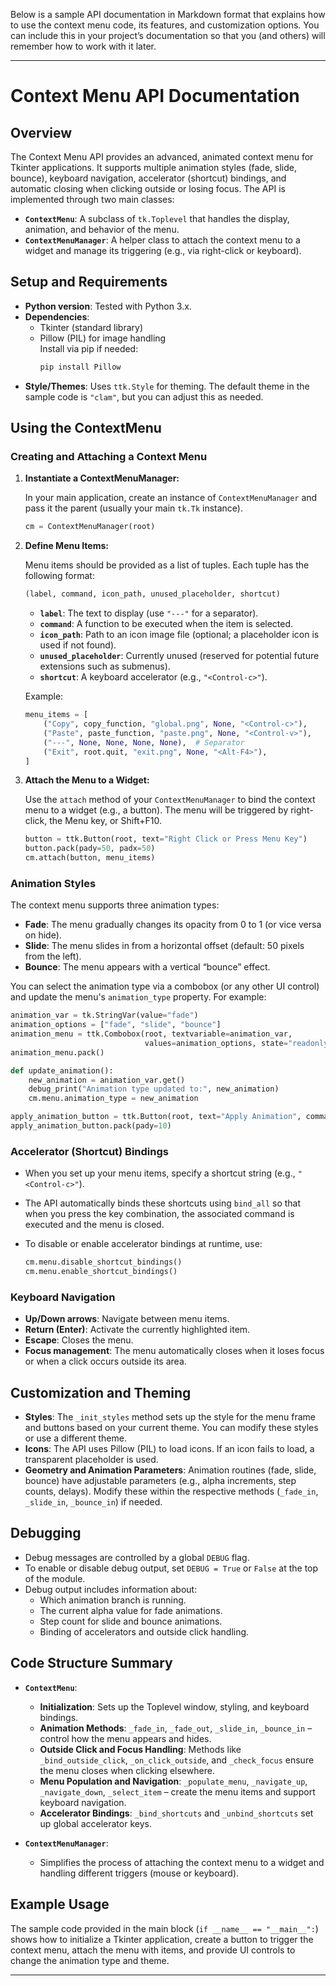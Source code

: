 Below is a sample API documentation in Markdown format that explains how to use the context menu code, its features, and customization options. You can include this in your project’s documentation so that you (and others) will remember how to work with it later.

---

# Context Menu API Documentation

## Overview

The Context Menu API provides an advanced, animated context menu for Tkinter applications. It supports multiple animation styles (fade, slide, bounce), keyboard navigation, accelerator (shortcut) bindings, and automatic closing when clicking outside or losing focus. The API is implemented through two main classes:

- **`ContextMenu`**: A subclass of `tk.Toplevel` that handles the display, animation, and behavior of the menu.
- **`ContextMenuManager`**: A helper class to attach the context menu to a widget and manage its triggering (e.g., via right-click or keyboard).

## Setup and Requirements

- **Python version**: Tested with Python 3.x.
- **Dependencies**:
  - Tkinter (standard library)
  - Pillow (PIL) for image handling  
    Install via pip if needed:
    ```bash
    pip install Pillow
    ```
- **Style/Themes**: Uses `ttk.Style` for theming. The default theme in the sample code is `"clam"`, but you can adjust this as needed.

## Using the ContextMenu

### Creating and Attaching a Context Menu

1. **Instantiate a ContextMenuManager:**
   
   In your main application, create an instance of `ContextMenuManager` and pass it the parent (usually your main `tk.Tk` instance).

   ```python
   cm = ContextMenuManager(root)
   ```

2. **Define Menu Items:**

   Menu items should be provided as a list of tuples. Each tuple has the following format:
   
   ```python
   (label, command, icon_path, unused_placeholder, shortcut)
   ```
   
   - **`label`**: The text to display (use `"---"` for a separator).
   - **`command`**: A function to be executed when the item is selected.
   - **`icon_path`**: Path to an icon image file (optional; a placeholder icon is used if not found).
   - **`unused_placeholder`**: Currently unused (reserved for potential future extensions such as submenus).
   - **`shortcut`**: A keyboard accelerator (e.g., `"<Control-c>"`).

   Example:
   
   ```python
   menu_items = [
       ("Copy", copy_function, "global.png", None, "<Control-c>"),
       ("Paste", paste_function, "paste.png", None, "<Control-v>"),
       ("---", None, None, None, None),  # Separator
       ("Exit", root.quit, "exit.png", None, "<Alt-F4>"),
   ]
   ```

3. **Attach the Menu to a Widget:**

   Use the `attach` method of your `ContextMenuManager` to bind the context menu to a widget (e.g., a button). The menu will be triggered by right-click, the Menu key, or Shift+F10.
   
   ```python
   button = ttk.Button(root, text="Right Click or Press Menu Key")
   button.pack(pady=50, padx=50)
   cm.attach(button, menu_items)
   ```

### Animation Styles

The context menu supports three animation types:
- **Fade**: The menu gradually changes its opacity from 0 to 1 (or vice versa on hide).
- **Slide**: The menu slides in from a horizontal offset (default: 50 pixels from the left).
- **Bounce**: The menu appears with a vertical “bounce” effect.

You can select the animation type via a combobox (or any other UI control) and update the menu's `animation_type` property. For example:

```python
animation_var = tk.StringVar(value="fade")
animation_options = ["fade", "slide", "bounce"]
animation_menu = ttk.Combobox(root, textvariable=animation_var,
                              values=animation_options, state="readonly")
animation_menu.pack()

def update_animation():
    new_animation = animation_var.get()
    debug_print("Animation type updated to:", new_animation)
    cm.menu.animation_type = new_animation

apply_animation_button = ttk.Button(root, text="Apply Animation", command=update_animation)
apply_animation_button.pack(pady=10)
```

### Accelerator (Shortcut) Bindings

- When you set up your menu items, specify a shortcut string (e.g., `"<Control-c>"`).
- The API automatically binds these shortcuts using `bind_all` so that when you press the key combination, the associated command is executed and the menu is closed.
- To disable or enable accelerator bindings at runtime, use:
  
  ```python
  cm.menu.disable_shortcut_bindings()
  cm.menu.enable_shortcut_bindings()
  ```

### Keyboard Navigation

- **Up/Down arrows**: Navigate between menu items.
- **Return (Enter)**: Activate the currently highlighted item.
- **Escape**: Closes the menu.
- **Focus management**: The menu automatically closes when it loses focus or when a click occurs outside its area.

## Customization and Theming

- **Styles**: The `_init_styles` method sets up the style for the menu frame and buttons based on your current theme. You can modify these styles or use a different theme.
- **Icons**: The API uses Pillow (PIL) to load icons. If an icon fails to load, a transparent placeholder is used.
- **Geometry and Animation Parameters**: Animation routines (fade, slide, bounce) have adjustable parameters (e.g., alpha increments, step counts, delays). Modify these within the respective methods (`_fade_in`, `_slide_in`, `_bounce_in`) if needed.

## Debugging

- Debug messages are controlled by a global `DEBUG` flag.
- To enable or disable debug output, set `DEBUG = True` or `False` at the top of the module.
- Debug output includes information about:
  - Which animation branch is running.
  - The current alpha value for fade animations.
  - Step count for slide and bounce animations.
  - Binding of accelerators and outside click handling.

## Code Structure Summary

- **`ContextMenu`**:  
  - **Initialization**: Sets up the Toplevel window, styling, and keyboard bindings.  
  - **Animation Methods**: `_fade_in`, `_fade_out`, `_slide_in`, `_bounce_in` – control how the menu appears and hides.  
  - **Outside Click and Focus Handling**: Methods like `_bind_outside_click`, `_on_click_outside`, and `_check_focus` ensure the menu closes when clicking elsewhere.  
  - **Menu Population and Navigation**: `_populate_menu`, `_navigate_up`, `_navigate_down`, `_select_item` – create the menu items and support keyboard navigation.  
  - **Accelerator Bindings**: `_bind_shortcuts` and `_unbind_shortcuts` set up global accelerator keys.

- **`ContextMenuManager`**:  
  - Simplifies the process of attaching the context menu to a widget and handling different triggers (mouse or keyboard).

## Example Usage

The sample code provided in the main block (`if __name__ == "__main__":`) shows how to initialize a Tkinter application, create a button to trigger the context menu, attach the menu with items, and provide UI controls to change the animation type and theme.

---
